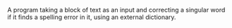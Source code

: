 A program taking a block of text as an input and correcting a singular word if it finds a spelling error in it, using an external dictionary.
